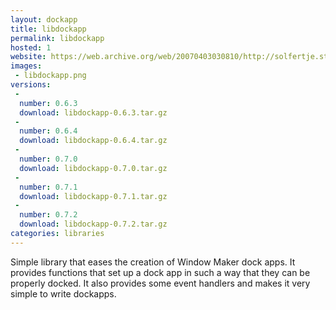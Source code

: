 ```yaml
---
layout: dockapp
title: libdockapp
permalink: libdockapp
hosted: 1
website: https://web.archive.org/web/20070403030810/http://solfertje.student.utwente.nl/~dalroi/libdockapp/
images:
 - libdockapp.png
versions:
 -
  number: 0.6.3
  download: libdockapp-0.6.3.tar.gz
 -
  number: 0.6.4
  download: libdockapp-0.6.4.tar.gz
 -
  number: 0.7.0
  download: libdockapp-0.7.0.tar.gz
 -
  number: 0.7.1
  download: libdockapp-0.7.1.tar.gz
 -
  number: 0.7.2
  download: libdockapp-0.7.2.tar.gz
categories: libraries
---
```

Simple library that eases the creation of Window Maker dock apps. It provides functions that set up a dock app in such a way that they can be properly docked. It also provides some event handlers and makes it very simple to write dockapps.
